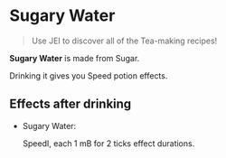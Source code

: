 # Sugary Water

> Use JEI to discover all of the Tea-making recipes!

**Sugary Water** is made from Sugar.

Drinking it gives you Speed potion effects.

## Effects after drinking

- Sugary Water:

  SpeedⅠ, each 1 mB for 2 ticks effect durations.

